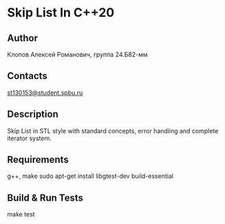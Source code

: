 # Skip List In C++20

## Author
Клопов Алексей Романович, группа 24.Б82-мм

## Contacts
st130153@student.spbu.ru

## Description
Skip List in STL style with standard concepts, error handling and complete iterator system.

## Requirements
g++, make
sudo apt-get install libgtest-dev build-essential

## Build & Run Tests
make test
